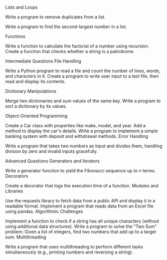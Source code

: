 Lists and Loops

Write a program to remove duplicates from a list.

Write a program to find the second-largest number in a list.

Functions

Write a function to calculate the factorial of a number using recursion.
Create a function that checks whether a string is a palindrome.

Intermediate Questions
File Handling

Write a Python program to read a file and count the number of lines, words, and characters in it.
Create a program to write user input to a text file, then read and display its contents.

Dictionary Manipulations

Merge two dictionaries and sum values of the same key.
Write a program to sort a dictionary by its values.

Object-Oriented Programming

Create a Car class with properties like make, model, and year. Add a method to display the car's details.
Write a program to implement a simple banking system with deposit and withdrawal methods.
Error Handling

Write a program that takes two numbers as input and divides them, handling division by zero and invalid inputs gracefully.

Advanced Questions
Generators and Iterators

Write a generator function to yield the Fibonacci sequence up to n terms.
Decorators

Create a decorator that logs the execution time of a function.
Modules and Libraries

Use the requests library to fetch data from a public API and display it in a readable format.
Implement a program that reads data from an Excel file using pandas.
Algorithmic Challenges

Implement a function to check if a string has all unique characters (without using additional data structures).
Write a program to solve the "Two Sum" problem:
Given a list of integers, find two numbers that add up to a target sum.
Multithreading

Write a program that uses multithreading to perform different tasks simultaneously (e.g., printing numbers and reversing a string).